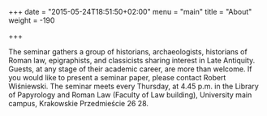 +++
date = "2015-05-24T18:51:50+02:00"
menu = "main"
title = "About"
weight = -190

+++

The seminar gathers a group of historians, archaeologists, historians of Roman law, epigraphists, and classicists sharing interest in Late Antiquity. Guests, at any stage of their academic career, are more than welcome. If you would like to present a seminar paper, please contact Robert Wiśniewski. The seminar meets every Thursday, at 4.45 p.m. in the Library of Papyrology and Roman Law (Faculty of Law building), University main campus, Krakowskie Przedmieście 26 28.